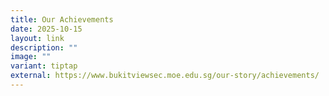 ```yaml
---
title: Our Achievements
date: 2025-10-15
layout: link
description: ""
image: ""
variant: tiptap
external: https://www.bukitviewsec.moe.edu.sg/our-story/achievements/
---
```

